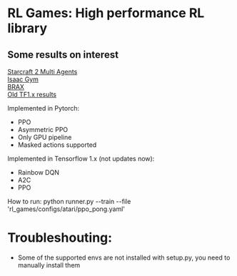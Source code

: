 # RL Games: High performance RL library  

## Some results on interest
[Starcraft 2 Multi Agents](docs/SMAC.md)  
[Isaac Gym](docs/ISAAC_GYM.md)  
[BRAX](docs/BRAX.md)  
[Old TF1.x results](docs/BRAX.md)  

Implemented in Pytorch:
* PPO
* Asymmetric PPO
* Only GPU pipeline
* Masked actions supported

 Implemented in Tensorflow 1.x (not updates now):
* Rainbow DQN
* A2C
* PPO

How to run:
python runner.py --train --file 'rl_games/configs/atari/ppo_pong.yaml'



# Troubleshouting:
* Some of the supported envs are not installed with setup.py, you need to manually install them
